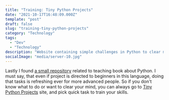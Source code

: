 ```yaml
---
title: "Training: Tiny Python Projects" 
date: "2021-10-17T16:48:09.000Z"
template: "post"
draft: false
slug: "training-tiny-python-projects"
category: "Technology"
tags:
  - "Dev"
  - "Technology"
description: "Website containing simple challenges in Python to clear mind and train your skills."
socialImage: "media/server-10.jpg"
---
```

Lastly I found [a small repository](https://github.com/kyclark/tiny_python_projects) related to teaching book about Python. I must say, that even if project is directed to beginners in this language, doing that tasks is refreshing ever for more advanced people. So if you don't know what to do or want to clear your mind, you can always go to [Tiny Python Projects](http://tinypythonprojects.com/) site, and pick quick task to train your skills.